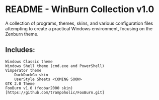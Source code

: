 README - WinBurn Collection v1.0
=================================
A collection of programs, themes, skins, and various configuration files attempting to create a practical Windows environment, focusing on the Zenburn theme.

Includes:
---------
	Windows Classic theme
	Windows Shell theme (cmd.exe and PowerShell)
	Vimperator theme
		DuckDuckGo skin	
	    UserStyle Sheets <COMING SOON>
	GTK 2.0 Theme
	FooBurn v1.0 (foobar2000 skin) [https://github.com/trampoholic/FooBurn.git]
